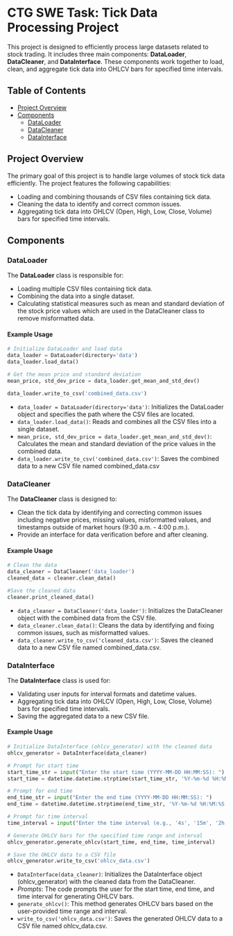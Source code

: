 # CTG SWE Task: Tick Data Processing Project
This project is designed to efficiently process large datasets related to stock trading. It includes three main components: **DataLoader**, **DataCleaner**, and **DataInterface**. These components work together to load, clean, and aggregate tick data into OHLCV bars for specified time intervals.

## Table of Contents
- [Project Overview](#project-overview)
- [Components](#components)
  - [DataLoader](#dataloader)
  - [DataCleaner](#datacleaner)
  - [DataInterface](#datainterface)

## Project Overview
The primary goal of this project is to handle large volumes of stock tick data efficiently. The project features the following capabilities:
- Loading and combining thousands of CSV files containing tick data.
- Cleaning the data to identify and correct common issues.
- Aggregating tick data into OHLCV (Open, High, Low, Close, Volume) bars for specified time intervals.

## Components

### DataLoader
The **DataLoader** class is responsible for:
- Loading multiple CSV files containing tick data.
- Combining the data into a single dataset.
- Calculating statistical measures such as mean and standard deviation of the stock price values which are used in the DataCleaner class to remove misformatted data.
#### Example Usage
```python
# Initialize DataLoader and load data
data_loader = DataLoader(directory='data')
data_loader.load_data()

# Get the mean price and standard deviation
mean_price, std_dev_price = data_loader.get_mean_and_std_dev()

data_loader.write_to_csv('combined_data.csv')
```
- ```data_loader = DataLoader(directory='data')```: Initializes the DataLoader object and specifies the path where the CSV files are located.
- ```data_loader.load_data()```: Reads and combines all the CSV files into a single dataset.
- ```mean_price, std_dev_price = data_loader.get_mean_and_std_dev()```: Calculates the mean and standard deviation of the price values in the combined data.
- ```data_loader.write_to_csv('combined_data.csv')```: Saves the combined data to a new CSV file named combined_data.csv


### DataCleaner
The **DataCleaner** class is designed to:
- Clean the tick data by identifying and correcting common issues including negative prices, missing values, misformatted values, and timestamps outside of market hours (9:30 a.m. - 4:00 p.m.).
- Provide an interface for data verification before and after cleaning.
#### Example Usage
```python
# Clean the data
data_cleaner = DataCleaner('data_loader')
cleaned_data = cleaner.clean_data()

#Save the cleaned data
cleaner.print_cleaned_data()
```
- ```data_cleaner = DataCleaner('data_loader')```: Initializes the DataCleaner object with the combined data from the CSV file.
- ```data_cleaner.clean_data()```: Cleans the data by identifying and fixing common issues, such as misformatted values.
- ```data_cleaner.write_to_csv('cleaned_data.csv')```: Saves the cleaned data to a new CSV file named combined_data.csv.


### DataInterface
The **DataInterface** class is used for:
- Validating user inputs for interval formats and datetime values.
- Aggregating tick data into OHLCV (Open, High, Low, Close, Volume) bars for specified time intervals.
- Saving the aggregated data to a new CSV file.
#### Example Usage
```python
# Initialize DataInterface (ohlcv_generator) with the cleaned data
ohlcv_generator = DataInterface(data_cleaner)

# Prompt for start time
start_time_str = input("Enter the start time (YYYY-MM-DD HH:MM:SS): ")
start_time = datetime.datetime.strptime(start_time_str, '%Y-%m-%d %H:%M:%S')

# Prompt for end time
end_time_str = input("Enter the end time (YYYY-MM-DD HH:MM:SS): ")
end_time = datetime.datetime.strptime(end_time_str, '%Y-%m-%d %H:%M:%S')

# Prompt for time interval
time_interval = input("Enter the time interval (e.g., '4s', '15m', '2h', '1d', '1h30m'): ")

# Generate OHLCV bars for the specified time range and interval
ohlcv_generator.generate_ohlcv(start_time, end_time, time_interval)

# Save the OHLCV data to a CSV file
ohlcv_generator.write_to_csv('ohlcv_data.csv')
```
- ```DataInterface(data_cleaner)```: Initializes the DataInterface object (ohlcv_generator) with the cleaned data from the DataCleaner.
- *Prompts*: The code prompts the user for the start time, end time, and time interval for generating OHLCV bars.
- ```generate_ohlcv()```: This method generates OHLCV bars based on the user-provided time range and interval.
- ```write_to_csv('ohlcv_data.csv')```: Saves the generated OHLCV data to a CSV file named ohlcv_data.csv.
  
